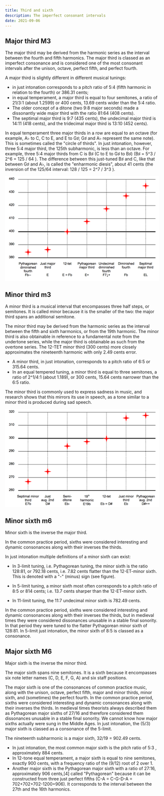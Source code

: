 ```yaml
---
title: Third and sixth
description: The imperfect consonant intervals
date: 2021-09-06
---
```


## Major third M3

<abc-render abc="[A^c] A^c" />

<chroma-profile :chroma="'100010000000'" />

The major third may be derived from the harmonic series as the interval between the fourth and fifth harmonics. The major third is classed as an imperfect consonance and is considered one of the most consonant intervals after the unison, octave, perfect fifth, and perfect fourth.

A major third is slightly different in different musical tunings:

- in just intonation corresponds to a pitch ratio of 5:4 (fifth harmonic in relation to the fourth) or 386.31 cents;
- in equal temperament, a major third is equal to four semitones, a ratio of 21/3:1 (about 1.2599) or 400 cents, 13.69 cents wider than the 5:4 ratio.
- The older concept of a ditone (two 9:8 major seconds) made a dissonantly wide major third with the ratio 81:64 (408 cents).
- The septimal major third is 9:7 (435 cents), the undecimal major third is 14:11 (418 cents), and the tridecimal major third is 13:10 (452 cents).

In equal temperament three major thirds in a row are equal to an octave (for example, A♭ to C, C to E, and E to G♯; G♯ and A♭ represent the same note). This is sometimes called the "circle of thirds". In just intonation, however, three 5:4 major third, the 125th subharmonic, is less than an octave. For example, three 5:4 major thirds from C is B♯ (C to E to G♯ to B♯) (B♯ = 5^3 / 2^6 = 125 / 64 ). The difference between this just-tuned B♯ and C, like that between G♯ and A♭, is called the "enharmonic diesis", about 41 cents (the inversion of the 125/64 interval: 128 / 125 = 2^7 / 3^3 ).

![](./Comparison_of_major_thirds.png)

## Minor third m3

<abc-render abc="[A4c] Ac" />

<chroma-profile :chroma="'100100000000'" />

A minor third is a musical interval that encompasses three half steps, or semitones. It is called minor because it is the smaller of the two: the major third spans an additional semitone.

The minor third may be derived from the harmonic series as the interval between the fifth and sixth harmonics, or from the 19th harmonic. The minor third is also obtainable in reference to a fundamental note from the undertone series, while the major third is obtainable as such from the overtone series. The 12-TET minor third (300 cents) more closely approximates the nineteenth harmonic with only 2.49 cents error.

- A minor third, in just intonation, corresponds to a pitch ratio of 6:5 or 315.64 cents.
- In an equal tempered tuning, a minor third is equal to three semitones, a ratio of 2^1/4:1 (about 1.189), or 300 cents, 15.64 cents narrower than the 6:5 ratio.

The minor third is commonly used to express sadness in music, and research shows that this mirrors its use in speech, as a tone similar to a minor third is produced during sad speech.

![](./Comparison_of_minor_thirds.png)

## Minor sixth m6

<abc-render abc="[A4f] Af" />

<chroma-profile :chroma="'100000001000'" />

Minor sixth is the inverse the major third.

In the common practice period, sixths were considered interesting and dynamic consonances along with their inverses the thirds.

In just intonation multiple definitions of a minor sixth can exist:

- In 3-limit tuning, i.e. Pythagorean tuning, the minor sixth is the ratio 128:81, or 792.18 cents, i.e. 7.82 cents flatter than the 12-ET-minor sixth. This is denoted with a "-" (minus) sign (see figure).

- In 5-limit tuning, a minor sixth most often corresponds to a pitch ratio of 8:5 or 814 cents; i.e. 13.7 cents sharper than the 12-ET-minor sixth.

- In 11-limit tuning, the 11:7 undecimal minor sixth is 782.49 cents.

In the common practice period, sixths were considered interesting and dynamic consonances along with their inverses the thirds, but in medieval times they were considered dissonances unusable in a stable final sonority. In that period they were tuned to the flatter Pythagorean minor sixth of 128:81. In 5-limit just intonation, the minor sixth of 8:5 is classed as a consonance.

## Major sixth M6

<abc-render abc="[A4^f] A^f" />

<chroma-profile :chroma="'100000000100'" />

Major sixth is the inverse the minor third.

The major sixth spans nine semitones. It is a sixth because it encompasses six note letter names (C, D, E, F, G, A) and six staff positions.

The major sixth is one of the consonances of common practice music, along with the unison, octave, perfect fifth, major and minor thirds, minor sixth, and (sometimes) the perfect fourth. In the common practice period, sixths were considered interesting and dynamic consonances along with their inverses the thirds. In medieval times theorists always described them as Pythagorean major sixths of 27/16 and therefore considered them dissonances unusable in a stable final sonority. We cannot know how major sixths actually were sung in the Middle Ages. In just intonation, the (5/3) major sixth is classed as a consonance of the 5-limit.

The nineteenth subharmonic is a major sixth, 32/19 = 902.49 cents.

- In just intonation, the most common major sixth is the pitch ratio of 5:3 , approximately 884 cents.
- In 12-tone equal temperament, a major sixth is equal to nine semitones, exactly 900 cents, with a frequency ratio of the (9/12) root of 2 over 1.
- Another major sixth is the Pythagorean major sixth with a ratio of 27:16, approximately 906 cents,[4] called "Pythagorean" because it can be constructed from three just perfect fifths (C-A = C-G-D-A = 702+702+702-1200=906). It corresponds to the interval between the 27th and the 16th harmonics.

